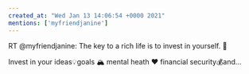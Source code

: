 ```yaml
---
created_at: "Wed Jan 13 14:06:54 +0000 2021"
mentions: ['myfriendjanine']
---
```


RT @myfriendjanine: The key to a rich life is to invest in yourself. 💎

Invest in your ideas💡goals 🏔 mental heath ❤️ financial security💰and…